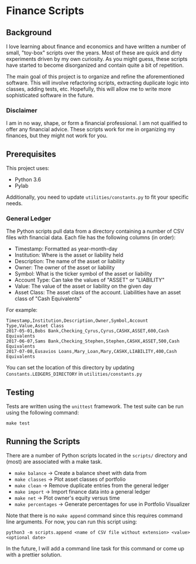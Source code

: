 # Finance Scripts

## Background

I love learning about finance and economics and have written a number of small, "toy-box" scripts over the years. Most of these are quick and dirty experiments driven by my own curiosity. As you might guess, these scripts have started to become disorganized and contain quite a bit of repetition.

The main goal of this project is to organize and refine the aforementioned software. This will involve refactoring scripts, extracting duplicate logic into classes, adding tests, etc. Hopefully, this will allow me to write more sophisticated software in the future.

### Disclaimer

I am in no way, shape, or form a financial professional. I am not qualified to offer any financial advice. These scripts work for me in organizing my finances, but they might not work for you.

## Prerequisites

This project uses:

* Python 3.6
* Pylab

Additionally, you need to update `utilities/constants.py` to fit your specific needs.

### General Ledger

The Python scripts pull data from a directory containing a number of CSV files with financial data. Each file has the following columns (in order):

* Timestamp: Formatted as year-month-day
* Institution: Where is the asset or liability held
* Description: The name of the asset or liability
* Owner: The owner of the asset or liability
* Symbol: What is the ticker symbol of the asset or liability
* Account Type: Can take the values of "ASSET" or "LIABILITY"
* Value: The value of the asset or liability on the given day
* Asset Class: The asset class of the account. Liabilities have an asset class of "Cash Equivalents"

For example:

```
Timestamp,Institution,Description,Owner,Symbol,Account Type,Value,Asset Class
2017-05-01,Bobs Bank,Checking_Cyrus,Cyrus,CASHX,ASSET,600,Cash Equivalents
2017-06-07,Sams Bank,Checking_Stephen,Stephen,CASHX,ASSET,500,Cash Equivalents
2017-07-08,Eusavios Loans,Mary_Loan,Mary,CASHX,LIABILITY,400,Cash Equivalents
```

You can set the location of this directory by updating `Constants.LEDGERS_DIRECTORY` in `utilities/constants.py`

## Testing

Tests are written using the `unittest` framework. The test suite can be run using the following command:

```
make test
```

## Running the Scripts

There are a number of Python scripts located in the `scripts/` directory and (most) are associated with a make task.

* `make balance` -> Create a balance sheet with data from
* `make classes` -> Plot asset classes of portfolio
* `make clean` -> Remove duplicate entries from the general ledger
* `make import` -> Import finance data into a general ledger
* `make net` -> Plot owner's equity versus time
* `make percentages` -> Generate percentages for use in Portfolio Visualizer

Note that there is no `make append` command since this requires command line arguments. For now, you can run this script using:

```
python3 -m scripts.append <name of CSV file without extension> <value> <optional date>
```

In the future, I will add a command line task for this command or come up with a prettier solution.

